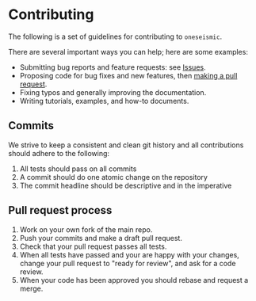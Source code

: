 # Contributing

The following is a set of guidelines for contributing to `oneseismic`.

There are several important ways you can help; here are some examples:

- Submitting bug reports and feature requests: see [Issues](https://github.com/equinor/oneseismic/issues).
- Proposing code for bug fixes and new features, then [making a pull request](https://docs.github.com/en/pull-requests/collaborating-with-pull-requests/proposing-changes-to-your-work-with-pull-requests/about-pull-requests).
- Fixing typos and generally improving the documentation.
- Writing tutorials, examples, and how-to documents.


## Commits

We strive to keep a consistent and clean git history and all contributions should adhere to the following:

1. All tests should pass on all commits
1. A commit should do one atomic change on the repository
1. The commit headline should be descriptive and in the imperative


## Pull request process

1. Work on your own fork of the main repo.
1. Push your commits and make a draft pull request.
1. Check that your pull request passes all tests.
1. When all tests have passed and your are happy with your changes, change your pull request to "ready for review", and ask for a code review.
1. When your code has been approved you should rebase and request a merge.
